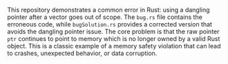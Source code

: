 This repository demonstrates a common error in Rust: using a dangling pointer after a vector goes out of scope. The `bug.rs` file contains the erroneous code, while `bugSolution.rs` provides a corrected version that avoids the dangling pointer issue. The core problem is that the raw pointer `ptr` continues to point to memory which is no longer owned by a valid Rust object. This is a classic example of a memory safety violation that can lead to crashes, unexpected behavior, or data corruption.